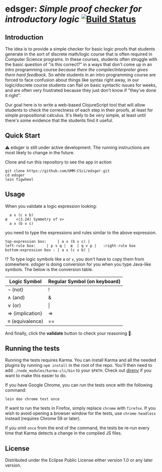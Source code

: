 edsger: _Simple proof checker for introductory logic_ 
[![Build Status](https://travis-ci.org/UMM-CSci/edsger.svg?branch=dev)](https://travis-ci.org/UMM-CSci/edsger)
=====================================================

## Introduction

The idea is to provide a simple checker for basic logic proofs that students
generate in the sort of discrete math/logic course that is often required in
Computer Science programs. In these courses, students often struggle with the
basic question of "is this correct?" in a ways that don't come up in an intro
programming course _because there the compiler/interpreter gives them hard
feedback_. So while students in an intro programming course are forced to face
confusion about things like syntax right away, in our logic/discrete course
students can flail on basic syntactic issues for weeks, and are often very
frustrated because they just don't know if "they've done it right".

Our goal here is to write a web-based ClojureScript tool that will allow
students to check the correctness of each step in their proofs, at least for
simple propositional calculus. It's likely to be _very_ simple, at least until
there's some evidence that the students find it useful.

## Quick Start

:warning: edsger is still under active development. The running instructions are most likely to change in the future.

Clone and run this repository to see the app in action
```
git clone https://github.com/UMM-CSci/edsger.git
cd edsger
lein figwheel
```

## Usage

When you validate a logic expression looking:  
```
  a ∧ (c ∨ b)
≣    <(3.24) Symmetry of ∨>
  a ∧ (b ∨ c) 
```
you need to type the expressions and rules similar to the above expression.  

```
top-expression box:     | a ∧ (b ∨ c) |
left-rule box:     | p ∨ q |  ≣  | q ∨ p |   :right-rule box
bottom-expression box : | a ∧ (c ∨ b) |
```

:interrobang: To type logic symbols like `≣` or `∨`, you don't have to copy them 
from somewhere. _edsger_ is doing conversion for you when you type Java-like symbols. 
The below is the conversion table.

| Logic Symbol    | Regular Symbol (on keyboard) |
| -------------   | -------------                |
| ¬ (not)         | !                            |
| ∧ (and)         | &                            |
| ∨ (or)          | \|                           |
| ⇒ (implication) | =>                           |
| ≡ (equivalence) | ==                           |

And finally, click the **validate** button to check your reasoning :100:.

## Running the tests

Running the tests requires Karma. You can install Karma and all the needed
plugins by running `npm install` in the root of the repo. You'll then need to
add `./node_modules/karma-cli/bin` to your
`$PATH`. Check out [direnv](https://direnv.net/) if you want to make this easier
to do.

If you have Google Chrome, you can run the tests once with the following command:

```
lein doo chrome test once
```

If want to run the tests in Firefox, simply replace `chrome` with `firefox`. If
you wish to avoid opening a browser window for the tests, use `chrome-headless`
instead (requires Chrome 59 or later).

If you omit `once` from the end of the command, the tests be re-run every time
that Karma detects a change in the compiled JS files.

## License

Distributed under the Eclipse Public License either version 1.0 or any later version.
